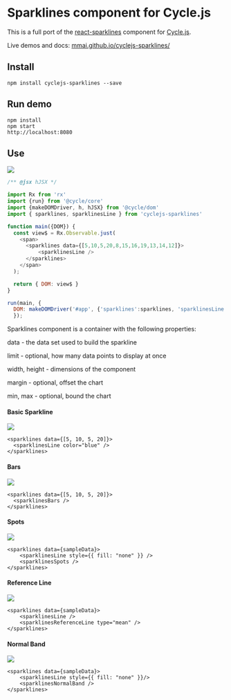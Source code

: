 # Sparklines component for Cycle.js

This is a full port of the [react-sparklines](https://github.com/borisyankov/react-sparklines) component for [Cycle.js](http://cycle.js.org/).

Live demos and docs: [mmai.github.io/cyclejs-sparklines/](http://mmai.github.io/cyclejs-sparklines/)

## Install

```
npm install cyclejs-sparklines --save
```

## Run demo

```
npm install
npm start
http://localhost:8080
```

## Use

![](http://mmai.github.io/cyclejs-sparklines/img/basic.png)

```javascript
/** @jsx hJSX */

import Rx from 'rx'
import {run} from '@cycle/core'
import {makeDOMDriver, h, hJSX} from '@cycle/dom'
import { sparklines, sparklinesLine } from 'cyclejs-sparklines'

function main({DOM}) {
  const view$ = Rx.Observable.just(
    <span>
      <sparklines data={[5,10,5,20,8,15,16,19,13,14,12]}>
          <sparklinesLine />
      </sparklines>
    </span>
  );

  return { DOM: view$ }
}

run(main, {
  DOM: makeDOMDriver('#app', {'sparklines':sparklines, 'sparklinesLine':sparklinesLine})
  });

```

Sparklines component is a container with the following properties:

data - the data set used to build the sparkline

limit - optional, how many data points to display at once

width, height - dimensions of the component

margin - optional, offset the chart

min, max - optional, bound the chart

#### Basic Sparkline

![](http://mmai.github.io/cyclejs-sparklines/img/customizable.png)

```
<sparklines data={[5, 10, 5, 20]}>
  <sparklinesLine color="blue" />
</sparklines>
```

#### Bars

![](http://mmai.github.io/cyclejs-sparklines/img/bars.png)


```
<sparklines data={[5, 10, 5, 20]}>
  <sparklinesBars />
</sparklines>
```

#### Spots

![](http://mmai.github.io/cyclejs-sparklines/img/spots.png)


```
<sparklines data={sampleData}>
    <sparklinesLine style={{ fill: "none" }} />
    <sparklinesSpots />
</sparklines>
```

#### Reference Line

![](http://mmai.github.io/cyclejs-sparklines/img/referenceline.png)


```
<sparklines data={sampleData}>
    <sparklinesLine />
    <sparklinesReferenceLine type="mean" />
</sparklines>
```

#### Normal Band

![](http://mmai.github.io/cyclejs-sparklines/img/normalband.png)


```
<sparklines data={sampleData}>
    <sparklinesLine style={{ fill: "none" }}/>
    <sparklinesNormalBand />
</sparklines>
```
